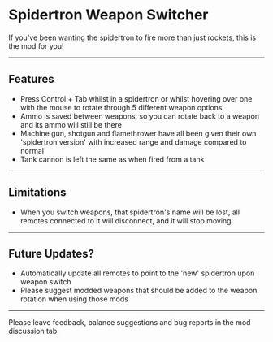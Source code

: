 Spidertron Weapon Switcher
==================

If you've been wanting the spidertron to fire more than just rockets, this is the mod for you!

-----
Features
-----

- Press Control + Tab whilst in a spidertron or whilst hovering over one with the mouse to rotate through 5 different weapon options
- Ammo is saved between weapons, so you can rotate back to a weapon and its ammo will still be there
- Machine gun, shotgun and flamethrower have all been given their own 'spidertron version' with increased range and damage compared to normal
- Tank cannon is left the same as when fired from a tank

-----
Limitations
-----

- When you switch weapons, that spidertron's name will be lost, all remotes connected to it will disconnect, and it will stop moving

-----
Future Updates?
-----

- Automatically update all remotes to point to the 'new' spidertron upon weapon switch
- Please suggest modded weapons that should be added to the weapon rotation when using those mods

-----
Please leave feedback, balance suggestions and bug reports in the mod discussion tab.